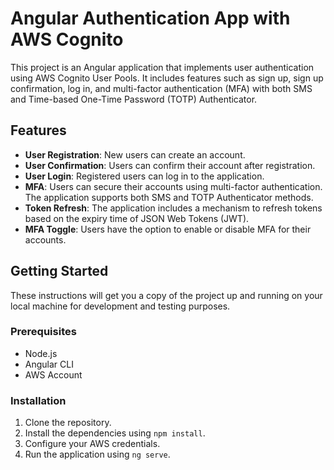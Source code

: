 # Angular Authentication App with AWS Cognito

This project is an Angular application that implements user authentication
using AWS Cognito User Pools. It includes features such as sign up, sign
up confirmation, log in, and multi-factor authentication (MFA) with both
SMS and Time-based One-Time Password (TOTP) Authenticator.

## Features

- **User Registration**: New users can create an account.
- **User Confirmation**: Users can confirm their account after registration.
- **User Login**: Registered users can log in to the application.
- **MFA**: Users can secure their accounts using multi-factor
authentication. The application supports both SMS and TOTP Authenticator
methods.
- **Token Refresh**: The application includes a mechanism to refresh
tokens based on the expiry time of JSON Web Tokens (JWT).
- **MFA Toggle**: Users have the option to enable or disable MFA for their
accounts.

## Getting Started

These instructions will get you a copy of the project up and running on
your local machine for development and testing purposes.

### Prerequisites

- Node.js
- Angular CLI
- AWS Account

### Installation

1. Clone the repository.
2. Install the dependencies using `npm install`.
3. Configure your AWS credentials.
4. Run the application using `ng serve`.

